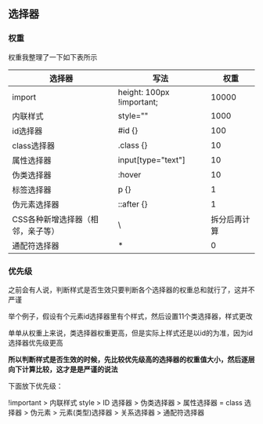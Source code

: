 ## 选择器

### 权重

权重我整理了一下如下表所示

| 选择器                            | 写法                      | 权重         |
| --------------------------------- | ------------------------- | ------------ |
| import                            | height: 100px !important; | 10000        |
| 内联样式                          | style=""                  | 1000         |
| id选择器                          | #id {}                    | 100          |
| class选择器                       | .class {}                 | 10           |
| 属性选择器                        | input[type="text"]        | 10           |
| 伪类选择器                        | :hover                    | 10           |
| 标签选择器                        | p {}                      | 1            |
| 伪元素选择器                      | ::after {}                | 1            |
| CSS各种新增选择器（相邻，亲子等） | \                         | 拆分后再计算 |
| 通配符选择器                      | *                         | 0            |

### 优先级

之前会有人说，判断样式是否生效只要判断各个选择器的权重总和就行了，这并不严谨

举个例子，假设有个元素id选择器里有个样式，然后设置11个类选择器，样式更改

单单从权重上来说，类选择器权重更高，但是实际上样式还是以id的为准，因为id选择器优先级更高

**所以判断样式是否生效的时候，先比较优先级高的选择器的权重值大小，然后逐层向下计算比较，这才是是严谨的说法**

下面放下优先级：

!important > 内联样式 style > ID 选择器 > 伪类选择器 > 属性选择器 = class 选择器 > 伪元素 > 元素(类型)选择器 > 关系选择器 > 通配符选择器